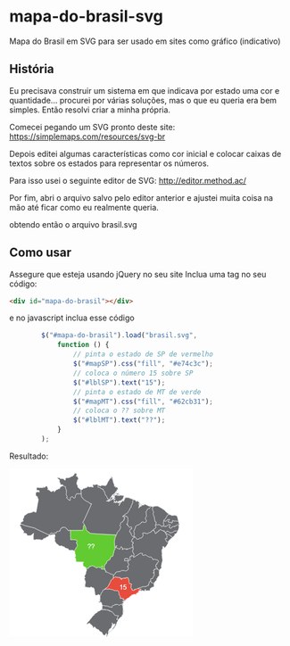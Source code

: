 # mapa-do-brasil-svg
Mapa do Brasil em SVG para ser usado em sites como gráfico (indicativo)

## História

Eu precisava construir um sistema em que indicava por estado uma cor e quantidade... procurei por várias soluções, mas o que eu queria era bem simples. Então resolvi criar a minha própria.

Comecei pegando um SVG pronto deste site: https://simplemaps.com/resources/svg-br

Depois editei algumas características como cor inicial e colocar caixas de textos sobre os estados para representar os números.

Para isso usei o seguinte editor de SVG: http://editor.method.ac/

Por fim, abri o arquivo salvo pelo editor anterior e ajustei muita coisa na mão até ficar como eu realmente queria.

obtendo então o arquivo brasil.svg

## Como usar

Assegure que esteja usando jQuery no seu site
Inclua uma tag no seu código:

```html
<div id="mapa-do-brasil"></div>
```

e no javascript inclua esse código

```javascript
        $("#mapa-do-brasil").load("brasil.svg",
            function () {
                // pinta o estado de SP de vermelho
                $("#mapSP").css("fill", "#e74c3c");
                // coloca o número 15 sobre SP
                $("#lblSP").text("15");
                // pinta o estado de MT de verde
                $("#mapMT").css("fill", "#62cb31");
                // coloca o ?? sobre MT
                $("#lblMT").text("??");
            }
        );
```

Resultado:

![Exemplo](/exemplo.png)
